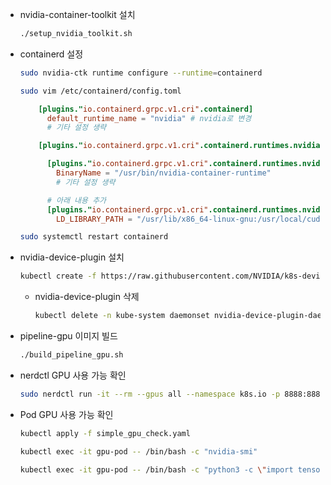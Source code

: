 
- nvidia-container-toolkit 설치

  ```bash
  ./setup_nvidia_toolkit.sh
  ```

- containerd 설정

  ```bash
  sudo nvidia-ctk runtime configure --runtime=containerd
  ```

  ```bash
  sudo vim /etc/containerd/config.toml
  ```

  ```toml
      [plugins."io.containerd.grpc.v1.cri".containerd]
        default_runtime_name = "nvidia" # nvidia로 변경
        # 기타 설정 생략

      [plugins."io.containerd.grpc.v1.cri".containerd.runtimes.nvidia]

        [plugins."io.containerd.grpc.v1.cri".containerd.runtimes.nvidia.options]
          BinaryName = "/usr/bin/nvidia-container-runtime"
          # 기타 설정 생략

        # 아래 내용 추가
        [plugins."io.containerd.grpc.v1.cri".containerd.runtimes.nvidia.env]
          LD_LIBRARY_PATH = "/usr/lib/x86_64-linux-gnu:/usr/local/cuda/lib64"
  ```

  ```bash
  sudo systemctl restart containerd
  ```

- nvidia-device-plugin 설치

  ```bash
  kubectl create -f https://raw.githubusercontent.com/NVIDIA/k8s-device-plugin/v0.16.2/deployments/static/nvidia-device-plugin.yml
  ```

    - nvidia-device-plugin 삭제

      ```bash
      kubectl delete -n kube-system daemonset nvidia-device-plugin-daemonset
      ```

- pipeline-gpu 이미지 빌드

  ```bash
  ./build_pipeline_gpu.sh
  ```

- nerdctl GPU 사용 가능 확인

  ```bash
  sudo nerdctl run -it --rm --gpus all --namespace k8s.io -p 8888:8888 -v $(pwd):/app_run traininghost/pipelinegpuimage:latest /bin/bash -c "nvidia-smi"
  ```

- Pod GPU 사용 가능 확인

    ```bash
    kubectl apply -f simple_gpu_check.yaml
    ```

    ```bash
    kubectl exec -it gpu-pod -- /bin/bash -c "nvidia-smi"
    ```

    ```bash
    kubectl exec -it gpu-pod -- /bin/bash -c "python3 -c \"import tensorflow as tf; print(tf.config.list_physical_devices('GPU'))\""
    ```